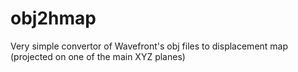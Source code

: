 # obj2hmap
Very simple convertor of Wavefront's obj files to displacement map (projected on one of the main XYZ planes)
